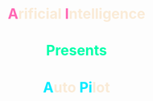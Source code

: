 <h1 align = "center">
    <span style="color:hotpink">A</span><span style="color:antiquewhite">rificial </span><span style="color:hotpink">I</span><span style="color:antiquewhite">ntelligence</span>
</h1>
<h1 align="center">
    <span style="color:rgb(0, 255, 170)">Presents</span>
</h1>
<h1 align = "center">
    <span style="color:rgb(0, 234, 255)">A</span><span style="color:antiquewhite">uto </span><span style="color:rgb(0, 234, 255)">Pi</span><span style="color:antiquewhite">lot</span>
</h1>
